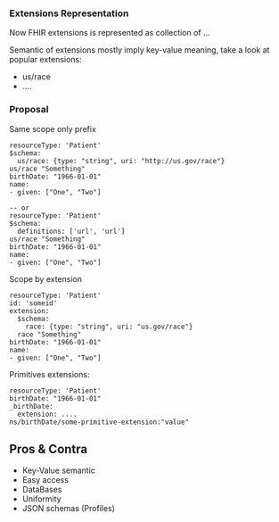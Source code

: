 ### Extensions Representation


Now FHIR extensions is represented as collection of ... 

Semantic of extensions mostly imply key-value meaning, take a look at
popular extensions:

* us/race
* ....


### Proposal


Same scope only prefix

```
resourceType: 'Patient'
$schema:
  us/race: {type: "string", uri: "http://us.gov/race"}
us/race "Something"
birthDate: "1966-01-01"
name:
- given: ["One", "Two"]

-- or
resourceType: 'Patient'
$schema:
  definitions: ['url', 'url']
us/race "Something"
birthDate: "1966-01-01"
name:
- given: ["One", "Two"]

```

Scope by extension

```
resourceType: 'Patient'
id: 'someid'
extension:
  $schema: 
    race: {type: "string", uri: "us.gov/race"}
  race "Something"
birthDate: "1966-01-01"
name:
- given: ["One", "Two"]

```

Primitives extensions:

```
resourceType: 'Patient'
birthDate: "1966-01-01"
_birthDate:
  extension: ....
ns/birthDate/some-primitive-extension:"value"

```


## Pros & Contra

* Key-Value semantic
* Easy access
* DataBases
* Uniformity
* JSON schemas (Profiles)
